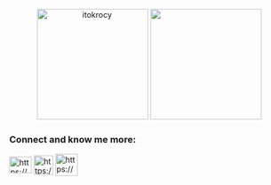 <!---<h1 align="center">Welcome to my github profile</h1>--->
<!---<h3 align="center">Currenly still learning something new 👍</h3>--->

<p align="center"><img src="https://github-readme-stats.vercel.app/api?username=itokrocy&theme=great-gatsby&show_icons=true&locale=en" alt="itokrocy" height="200"/>
<img src="https://github-readme-stats.vercel.app/api/top-langs/?username=ItokROCY&theme=great-gatsby" height="200"/>
<!-- <img align="center"src="https://github-profile-trophy.vercel.app/?username=ItokROCY&no-frame=false&no-bg=true&margin-w=4" /> -->
</p>


<h3 align="left">Connect and know me more:</h3>
<p align="left">
  
<a href="https://linkedin.com/in/https://www.linkedin.com/in/bessotu-itok/" target="blank"><img align="center" src="https://raw.githubusercontent.com/rahuldkjain/github-profile-readme-generator/master/src/images/icons/Social/linked-in-alt.svg" alt="https://www.linkedin.com/in/bessotu-itok/" height="30" width="40" /></a>
<a href="https://t.me/Bessotu_itok/" target="blank"><img align="center" src="https://upload.wikimedia.org/wikipedia/commons/thumb/5/5a/Telegram_2019_simple_logo.svg/800px-Telegram_2019_simple_logo.svg.png" alt="https://t.me/Bessotu_itok/" height="35" width="35" /></a>
<a href="https://monkeytype.com/profile/ItokROCY/" target="blank"><img align="center" src="https://cdn-1.webcatalog.io/catalog/monkeytype/monkeytype-icon-filled-256.png?v=1675597498781" alt="https://monkeytype.com/profile/ItokROCY" height="40" width="40" /></a>
  
</p>

<!---
<h3 align="left">What I currenly learn and interested at:</h3>
<p align="left"> <a href="https://getbootstrap.com" target="_blank" rel="noreferrer"> <img src="https://raw.githubusercontent.com/devicons/devicon/master/icons/bootstrap/bootstrap-plain-wordmark.svg" alt="bootstrap" width="40" height="40"/> </a> <a href="https://www.figma.com/" target="_blank" rel="noreferrer"> <img src="https://www.vectorlogo.zone/logos/figma/figma-icon.svg" alt="figma" width="40" height="40"/> </a> <a href="https://git-scm.com/" target="_blank" rel="noreferrer"> <img src="https://www.vectorlogo.zone/logos/git-scm/git-scm-icon.svg" alt="git" width="40" height="40"/> </a> <a href="https://www.w3.org/html/" target="_blank" rel="noreferrer"> <img src="https://raw.githubusercontent.com/devicons/devicon/master/icons/html5/html5-original-wordmark.svg" alt="html5" width="40" height="40"/> </a> <a href="https://developer.mozilla.org/en-US/docs/Web/JavaScript" target="_blank" rel="noreferrer"> <img src="https://raw.githubusercontent.com/devicons/devicon/master/icons/javascript/javascript-original.svg" alt="javascript" width="40" height="40"/> </a> <a href="https://www.linux.org/" target="_blank" rel="noreferrer"> <img src="https://raw.githubusercontent.com/devicons/devicon/master/icons/linux/linux-original.svg" alt="linux" width="40" height="40"/> </a> <a href="https://www.python.org" target="_blank" rel="noreferrer"> <img src="https://raw.githubusercontent.com/devicons/devicon/master/icons/python/python-original.svg" alt="python" width="40" height="40"/> </a> </p>





ItokROCY/ItokROCY is a ✨ special ✨ repository because its `README.md` (this file) appears on your GitHub profile.
You can click the Preview link to take a look at your changes.
--->
